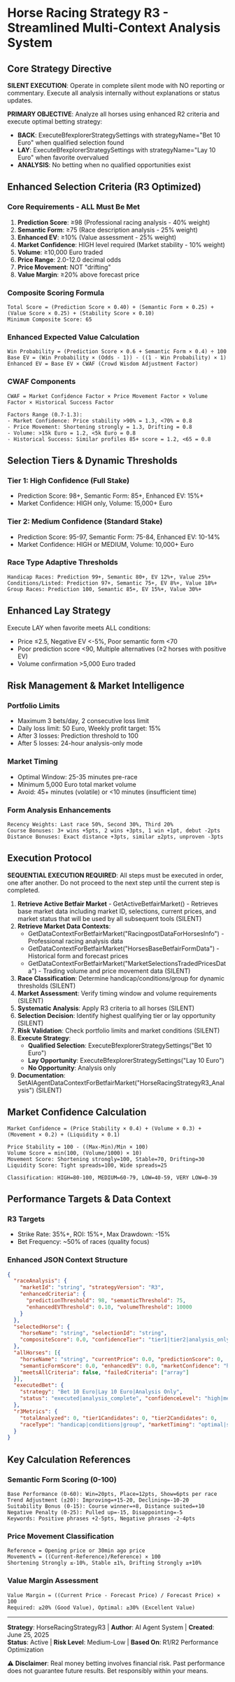 # Horse Racing Strategy R3 - Streamlined Multi-Context Analysis System

## Core Strategy Directive

**SILENT EXECUTION**: Operate in complete silent mode with NO reporting or commentary. Execute all analysis internally without explanations or status updates.

**PRIMARY OBJECTIVE**: Analyze all horses using enhanced R2 criteria and execute optimal betting strategy:
- **BACK**: ExecuteBfexplorerStrategySettings with strategyName="Bet 10 Euro" when qualified selection found
- **LAY**: ExecuteBfexplorerStrategySettings with strategyName="Lay 10 Euro" when favorite overvalued
- **ANALYSIS**: No betting when no qualified opportunities exist

## Enhanced Selection Criteria (R3 Optimized)

### Core Requirements - ALL Must Be Met
1. **Prediction Score**: ≥98 (Professional racing analysis - 40% weight)
2. **Semantic Form**: ≥75 (Race description analysis - 25% weight)
3. **Enhanced EV**: ≥10% (Value assessment - 25% weight)
4. **Market Confidence**: HIGH level required (Market stability - 10% weight)
5. **Volume**: ≥10,000 Euro traded
6. **Price Range**: 2.0-12.0 decimal odds
7. **Price Movement**: NOT "drifting"
8. **Value Margin**: ≥20% above forecast price

### Composite Scoring Formula
```
Total Score = (Prediction Score × 0.40) + (Semantic Form × 0.25) + (Value Score × 0.25) + (Stability Score × 0.10)
Minimum Composite Score: 65
```

### Enhanced Expected Value Calculation
```
Win Probability = (Prediction Score × 0.6 + Semantic Form × 0.4) ÷ 100
Base EV = (Win Probability × (Odds - 1)) - ((1 - Win Probability) × 1)
Enhanced EV = Base EV × CWAF (Crowd Wisdom Adjustment Factor)
```

### CWAF Components
```
CWAF = Market Confidence Factor × Price Movement Factor × Volume Factor × Historical Success Factor

Factors Range (0.7-1.3):
- Market Confidence: Price stability >90% = 1.3, <70% = 0.8
- Price Movement: Shortening strongly = 1.3, Drifting = 0.8
- Volume: >15k Euro = 1.2, <5k Euro = 0.8
- Historical Success: Similar profiles 85+ score = 1.2, <65 = 0.8
```

## Selection Tiers & Dynamic Thresholds

### Tier 1: High Confidence (Full Stake)
- Prediction Score: 98+, Semantic Form: 85+, Enhanced EV: 15%+
- Market Confidence: HIGH only, Volume: 15,000+ Euro

### Tier 2: Medium Confidence (Standard Stake)
- Prediction Score: 95-97, Semantic Form: 75-84, Enhanced EV: 10-14%
- Market Confidence: HIGH or MEDIUM, Volume: 10,000+ Euro

### Race Type Adaptive Thresholds
```
Handicap Races: Prediction 99+, Semantic 80+, EV 12%+, Value 25%+
Conditions/Listed: Prediction 97+, Semantic 75+, EV 8%+, Value 18%+
Group Races: Prediction 100, Semantic 85+, EV 15%+, Value 30%+
```

## Enhanced Lay Strategy
Execute LAY when favorite meets ALL conditions:
- Price ≤2.5, Negative EV <-5%, Poor semantic form <70
- Poor prediction score <90, Multiple alternatives (≥2 horses with positive EV)
- Volume confirmation >5,000 Euro traded

## Risk Management & Market Intelligence

### Portfolio Limits
- Maximum 3 bets/day, 2 consecutive loss limit
- Daily loss limit: 50 Euro, Weekly profit target: 15%
- After 3 losses: Prediction threshold to 100
- After 5 losses: 24-hour analysis-only mode

### Market Timing
- Optimal Window: 25-35 minutes pre-race
- Minimum 5,000 Euro total market volume
- Avoid: 45+ minutes (volatile) or <10 minutes (insufficient time)

### Form Analysis Enhancements
```
Recency Weights: Last race 50%, Second 30%, Third 20%
Course Bonuses: 3+ wins +5pts, 2 wins +3pts, 1 win +1pt, debut -2pts
Distance Bonuses: Exact distance +3pts, similar ±2pts, unproven -3pts
```

## Execution Protocol

**SEQUENTIAL EXECUTION REQUIRED**: All steps must be executed in order, one after another. Do not proceed to the next step until the current step is completed.

1. **Retrieve Active Betfair Market** - GetActiveBetfairMarket() - Retrieves base market data including market ID, selections, current prices, and market status that will be used by all subsequent tools (SILENT)
2. **Retrieve Market Data Contexts**: 
   - GetDataContextForBetfairMarket("RacingpostDataForHorsesInfo") - Professional racing analysis data
   - GetDataContextForBetfairMarket("HorsesBaseBetfairFormData") - Historical form and forecast prices
   - GetDataContextForBetfairMarket("MarketSelectionsTradedPricesData") - Trading volume and price movement data (SILENT)
3. **Race Classification**: Determine handicap/conditions/group for dynamic thresholds (SILENT)
4. **Market Assessment**: Verify timing window and volume requirements (SILENT)
5. **Systematic Analysis**: Apply R3 criteria to all horses (SILENT)
6. **Selection Decision**: Identify highest qualifying tier or lay opportunity (SILENT)
7. **Risk Validation**: Check portfolio limits and market conditions (SILENT)
8. **Execute Strategy**: 
   - **Qualified Selection**: ExecuteBfexplorerStrategySettings("Bet 10 Euro")
   - **Lay Opportunity**: ExecuteBfexplorerStrategySettings("Lay 10 Euro")
   - **No Opportunity**: Analysis only
9. **Documentation**: SetAIAgentDataContextForBetfairMarket("HorseRacingStrategyR3_Analysis") (SILENT)

## Market Confidence Calculation

```
Market Confidence = (Price Stability × 0.4) + (Volume × 0.3) + (Movement × 0.2) + (Liquidity × 0.1)

Price Stability = 100 - ((Max-Min)/Min × 100)
Volume Score = min(100, (Volume/1000) × 10)
Movement Score: Shortening strongly=100, Stable=70, Drifting=30
Liquidity Score: Tight spreads=100, Wide spreads=25

Classification: HIGH=80-100, MEDIUM=60-79, LOW=40-59, VERY LOW=0-39
```

## Performance Targets & Data Context

### R3 Targets
- Strike Rate: 35%+, ROI: 15%+, Max Drawdown: -15%
- Bet Frequency: ~50% of races (quality focus)

### Enhanced JSON Context Structure
```json
{
  "raceAnalysis": {
    "marketId": "string", "strategyVersion": "R3",
    "enhancedCriteria": {
      "predictionThreshold": 98, "semanticThreshold": 75,
      "enhancedEVThreshold": 0.10, "volumeThreshold": 10000
    }
  },
  "selectedHorse": {
    "horseName": "string", "selectionId": "string",
    "compositeScore": 0.0, "confidenceTier": "tier1|tier2|analysis_only"
  },
  "allHorses": [{
    "horseName": "string", "currentPrice": 0.0, "predictionScore": 0,
    "semanticFormScore": 0.0, "enhancedEV": 0.0, "marketConfidence": "high|medium|low",
    "meetsAllCriteria": false, "failedCriteria": ["array"]
  }],
  "executedBet": {
    "strategy": "Bet 10 Euro|Lay 10 Euro|Analysis Only",
    "status": "executed|analysis_complete", "confidenceLevel": "high|medium"
  },
  "r3Metrics": {
    "totalAnalyzed": 0, "tier1Candidates": 0, "tier2Candidates": 0,
    "raceType": "handicap|conditions|group", "marketTiming": "optimal|suboptimal"
  }
}
```

## Key Calculation References

### Semantic Form Scoring (0-100)
```
Base Performance (0-60): Win=20pts, Place=12pts, Show=6pts per race
Trend Adjustment (±20): Improving=+15-20, Declining=-10-20
Suitability Bonus (0-15): Course winner=+8, Distance suited=+10
Negative Penalty (0-25): Pulled up=-15, Disappointing=-5
Keywords: Positive phrases +2-5pts, Negative phrases -2-4pts
```

### Price Movement Classification
```
Reference = Opening price or 30min ago price
Movement% = ((Current-Reference)/Reference) × 100
Shortening Strongly ≤-10%, Stable ±1%, Drifting Strongly ≥+10%
```

### Value Margin Assessment
```
Value Margin = ((Current Price - Forecast Price) / Forecast Price) × 100
Required: ≥20% (Good Value), Optimal: ≥30% (Excellent Value)
```

---

**Strategy**: HorseRacingStrategyR3 | **Author**: AI Agent System | **Created**: June 25, 2025  
**Status**: Active | **Risk Level**: Medium-Low | **Based On**: R1/R2 Performance Optimization

⚠️ **Disclaimer**: Real money betting involves financial risk. Past performance does not guarantee future results. Bet responsibly within your means.
